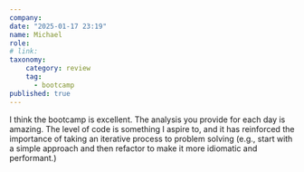 ```yaml
---
company: 
date: "2025-01-17 23:19"
name: Michael
role: 
# link:
taxonomy:
    category: review
    tag:
      - bootcamp
published: true
---
```


I think the bootcamp is excellent. The analysis you provide for each day is amazing. The level of code is something I aspire to, and it has reinforced the importance of taking an iterative process to problem solving (e.g., start with a simple approach and then refactor to make it more idiomatic and performant.)
